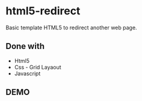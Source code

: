 # html5-redirect
Basic template HTML5 to redirect another web page.

## Done with
- Html5
- Css - Grid Layaout
- Javascript

## DEMO
